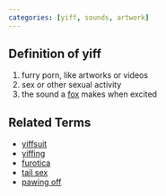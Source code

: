 ```yaml
---
categories: [yiff, sounds, artwork]
---
```


## Definition of yiff

1. furry porn, like artworks or videos
2. sex or other sexual activity
3. the sound a [fox](./foxo) makes when excited

## Related Terms

- [yiffsuit](./yiffsuit)
- [yiffing](./yiffing)
- [furotica](./furotica)
- [tail sex](./tail%20sex)
- [pawing off](./pawing%20off)
